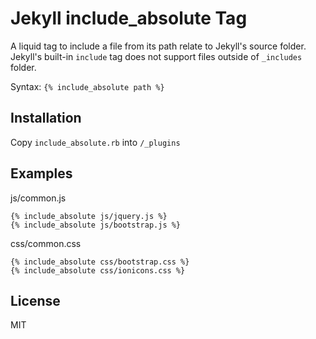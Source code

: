 # Jekyll include_absolute Tag

A liquid tag to include a file from its path relate to Jekyll's source folder. Jekyll's built-in `include` tag does not support files outside of `_includes` folder.

Syntax: `{% include_absolute path %}`

## Installation

Copy `include_absolute.rb` into `/_plugins`

## Examples

js/common.js

```
{% include_absolute js/jquery.js %}
{% include_absolute js/bootstrap.js %}
```

css/common.css

```
{% include_absolute css/bootstrap.css %}
{% include_absolute css/ionicons.css %}
```

## License

MIT
